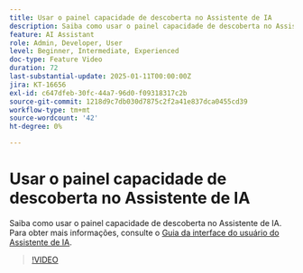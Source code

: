 ```yaml
---
title: Usar o painel capacidade de descoberta no Assistente de IA
description: Saiba como usar o painel capacidade de descoberta no Assistente de IA.
feature: AI Assistant
role: Admin, Developer, User
level: Beginner, Intermediate, Experienced
doc-type: Feature Video
duration: 72
last-substantial-update: 2025-01-11T00:00:00Z
jira: KT-16656
exl-id: c647dfeb-30fc-44a7-96d0-f09318317c2b
source-git-commit: 1218d9c7db030d7875c2f2a41e837dca0455cd39
workflow-type: tm+mt
source-wordcount: '42'
ht-degree: 0%

---
```


# Usar o painel capacidade de descoberta no Assistente de IA

Saiba como usar o painel capacidade de descoberta no Assistente de IA. Para obter mais informações, consulte o [Guia da interface do usuário do Assistente de IA](https://experienceleague.adobe.com/pt-br/docs/experience-platform/ai-assistant/ui-guide#use-discoverability).

>[!VIDEO](https://video.tv.adobe.com/v/3440967/?learn=on&enablevpops&captions=por_br)
